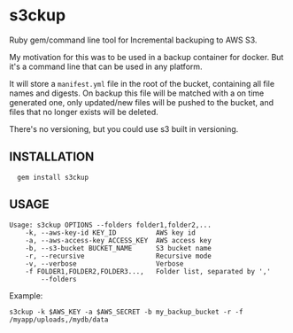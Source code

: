 s3ckup
====

Ruby gem/command line tool for Incremental backuping to AWS S3.

My motivation for this was to be used in a backup container for docker. But it's a command line that can be used in any
platform.

It will store a `manifest.yml` file in the root of the bucket, containing all
file names and digests. On backup this file will be matched with a on time
generated one, only updated/new files will be pushed to the bucket, and files
that no longer exists will be deleted.

There's no versioning, but you could use s3 built in versioning.

INSTALLATION
-----------

```
  gem install s3ckup
```


USAGE
-----

```
Usage: s3ckup OPTIONS --folders folder1,folder2,...
    -k, --aws-key-id KEY_ID          AWS key id
    -a, --aws-access-key ACCESS_KEY  AWS access key
    -b, --s3-bucket BUCKET_NAME      S3 bucket name
    -r, --recursive                  Recursive mode
    -v, --verbose                    Verbose
    -f FOLDER1,FOLDER2,FOLDER3...,   Folder list, separated by ','
        --folders
```

Example:

```
s3ckup -k $AWS_KEY -a $AWS_SECRET -b my_backup_bucket -r -f /myapp/uploads,/mydb/data
```

